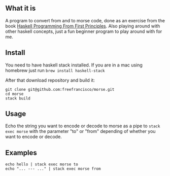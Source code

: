 ## What it is
A program to convert from and to morse code, done as an exercise from the book [Haskell Programming From First Principles](http://haskellbook.com/).
Also playing around with other haskell concepts, just a fun beginner program to play around with for me.  


## Install

You need to have haskell stack installed.  If you are in a mac using homebrew just run ````brew install haskell-stack````

After that download repository and build it:

    git clone git@github.com:freefrancisco/morse.git
    cd morse
    stack build

## Usage
Echo the string you want to encode or decode to morse as a pipe to ````stack exec morse```` with the parameter "to" or "from" depending of whether you want to encode or decode.  

## Examples

    echo hello | stack exec morse to
    echo "... --- ..." | stack exec morse from
